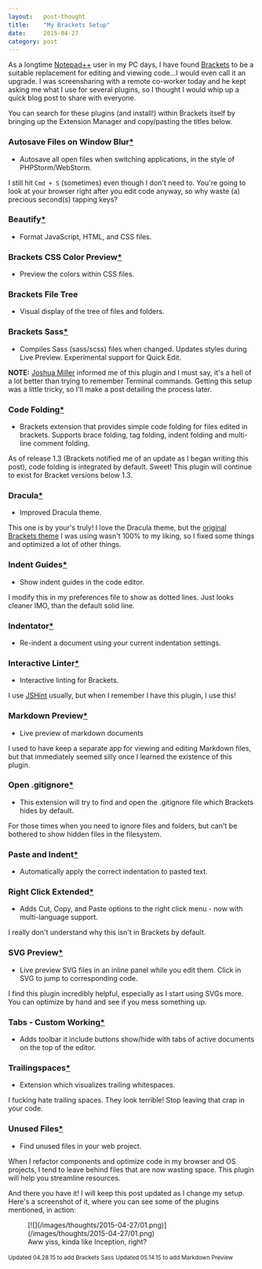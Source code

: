 ```yaml
---
layout:   post-thought
title:    "My Brackets Setup"
date:     2015-04-27
category: post
---
```


As a longtime [Notepad++](http://www.notepad-plus-plus.org) user in my PC days, I have found [Brackets](http://brackets.io) to be a suitable replacement for editing and viewing code...I would even call it an upgrade. I was screensharing with a remote co-worker today and he kept asking me what I use for several plugins, so I thought I would whip up a quick blog post to share with everyone.

You can search for these plugins (and install!) within Brackets itself by bringing up the Extension Manager and copy/pasting the titles below.



<div class="divider">
  <span class="divider__shape-01"></span>
  <span class="divider__shape-02"></span>
  <span class="divider__shape-03"></span>
  <span class="divider__shape-04"></span>
</div>



### Autosave Files on Window Blur[*](https://github.com/martypenner/brackets-autosave-files-on-window-blur)
* Autosave all open files when switching applications, in the style of PHPStorm/WebStorm.

I still hit `Cmd + S` (sometimes) even though I don't need to. You're going to look at your browser right after you edit code anyway, so why waste (a) precious second(s) tapping keys?



### Beautify[*](https://github.com/drewhamlett/brackets-beautify)
* Format JavaScript, HTML, and CSS files.



### Brackets CSS Color Preview[*](https://github.com/cmgddd/Brackets-css-color-preview)
* Preview the colors within CSS files.



### Brackets File Tree
* Visual display of the tree of files and folders.



### Brackets Sass[*](https://github.com/jasonsanjose/brackets-sass)
* Compiles Sass (sass/scss) files when changed. Updates styles during Live Preview. Experimental support for Quick Edit.

**NOTE:** [Joshua Miller](https://twitter.com/Josh_AM) informed me of this plugin and I must say, it's a hell of a lot better than trying to remember Terminal commands. Getting this setup was a little tricky, so I'll make a post detailing the process later.



### Code Folding[*](https://github.com/thehogfather/brackets-code-folding)
* Brackets extension that provides simple code folding for files edited in brackets. Supports brace folding, tag folding, indent folding and multi-line comment folding.

As of release 1.3 (Brackets notified me of an update as I began writing this post), code folding is integrated by default. Sweet! This plugin will continue to exist for Bracket versions below 1.3.



### Dracula[*](https://github.com/NetOperatorWibby/DraculaBrackets)
* Improved Dracula theme.

This one is by your's truly! I love the Dracula theme, but the [original Brackets theme](https://github.com/Jacse/themes-for-brackets) I was using wasn't 100% to my liking, so I fixed some things and optimized a lot of other things.



### Indent Guides[*](https://github.com/lkcampbell/brackets-indent-guides)
* Show indent guides in the code editor.

I modify this in my preferences file to show as dotted lines. Just looks cleaner IMO, than the default solid line.



### Indentator[*](https://github.com/ahuth/brackets-indentator)
* Re-indent a document using your current indentation settings.



### Interactive Linter[*](https://github.com/MiguelCastillo/Brackets-InteractiveLinter)
* Interactive linting for Brackets.

I use [JSHint](http://jshint.com) usually, but when I remember I have this plugin, I use this!



### Markdown Preview[*](https://github.com/gruehle/MarkdownPreview)
* Live preview of markdown documents

I used to have keep a separate app for viewing and editing Markdown files, but that immediately seemed silly once I learned the existence of this plugin.



### Open .gitignore[*](https://github.com/danielmahon/brackets-opengitignore)
* This extension will try to find and open the .gitignore file which Brackets hides by default.

For those times when you need to ignore files and folders, but can't be bothered to show hidden files in the filesystem.



### Paste and Indent[*](https://github.com/ahuth/brackets-paste-and-indent)
* Automatically apply the correct indentation to pasted text.



### Right Click Extended[*](https://github.com/jbardnz/RightClickExtended)
* Adds Cut, Copy, and Paste options to the right click menu - now with multi-language support.

I really don't understand why this isn't in Brackets by default.



### SVG Preview[*](https://github.com/peterflynn/svg-preview)
* Live preview SVG files in an inline panel while you edit them. Click in SVG to jump to corresponding code.

I find this plugin incredibly helpful, especially as I start using SVGs more. You can optimize by hand and see if you mess something up.



### Tabs - Custom Working[*](https://github.com/DH3ALEJANDRO/custom-work-for-brackets)
* Adds toolbar it include buttons show/hide with tabs of active documents on the top of the editor.



### Trailingspaces[*](https://github.com/scientech-com-ua/brackets-trailingspaces)
* Extension which visualizes trailing whitespaces.

I fucking hate trailing spaces. They look terrible! Stop leaving that crap in your code.



### Unused Files[*](https://github.com/Dammmien/brackets-unused-files)
* Find unused files in your web project.

When I refactor components and optimize code in my browser and OS projects, I tend to leave behind files that are now wasting space. This plugin will help you streamline resources.



<div class="divider">
  <span class="divider__shape-01"></span>
  <span class="divider__shape-02"></span>
  <span class="divider__shape-03"></span>
  <span class="divider__shape-04"></span>
</div>



And there you have it! I will keep this post updated as I change my setup. Here's a screenshot of it, where you can see some of the plugins mentioned, in action:

<figure>
  [![](/images/thoughts/2015-04-27/01.png)](/images/thoughts/2015-04-27/01.png)
  <figcaption>Aww yiss, kinda like Inception, right?</figcaption>
</figure>



<div class="divider">
  <span class="divider__shape-01"></span>
  <span class="divider__shape-02"></span>
  <span class="divider__shape-03"></span>
  <span class="divider__shape-04"></span>
</div>



<span>
  <small>Updated 04.28.15 to add Brackets Sass</small>
  <small>Updated 05.14.15 to add Markdown Preview</small>
</span>